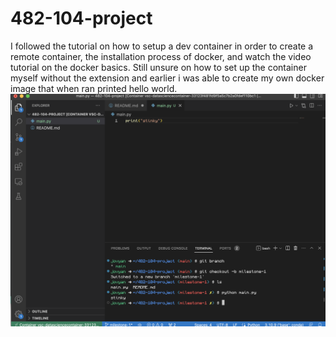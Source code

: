 # 482-104-project
I followed the tutorial on how to setup a dev container in order to create a remote container, the installation process of docker, and watch the video tutorial on the docker basics. Still unsure on how to set up the container myself without the extension and earlier i was able to create my own docker image that when ran printed hello world.
![Alt text](proof.png)